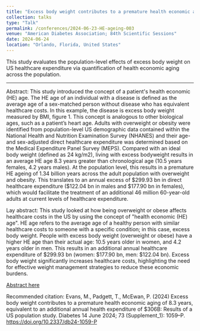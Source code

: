 ```yaml
---
title: "Excess body weight contributes to a premature health economic aging of 8.3 years, equivalent to an additional annual health expenditure of $306B: Results of a US population study"
collection: talks
type: "Talk"
permalink: /conferences/2024-06-23-HE-ageing-003
venue: "American Diabetes Association; 84th Scientific Sessions"
date: 2024-06-24
location: "Orlando, Florida, United States"
---
```


This study evaluates the population-level effects of excess body weight on US healthcare expenditure via quantification of health economic aging across the population.

---

Abstract: This study introduced the concept of a patient's health economic (HE) age. The HE age of an individual with a disease is defined as the average age of a sex-matched person without disease who has equivalent healthcare costs. In this example, the disease is excess body weight measured by BMI, figure 1. This concept is analogous to other biological ages, such as a patient’s heart age. Adults with overweight or obesity were identified from population-level US demographic data contained within the National Health and Nutrition Examination Survey (NHANES) and their age- and sex-adjusted direct healthcare expenditure was determined based on the Medical Expenditure Panel Survey (MEPS). Compared with an ideal body weight (defined as 24 kg/m2), living with excess bodyweight results in an average HE age 8.3 years greater than chronological age (10.5 years females, 4.2 years males). At the population level, this results in a premature HE ageing of 1.34 billion years across the adult population with overweight and obesity. This translates to an annual excess of \$299.93 bn in direct healthcare expenditure (\$122.04 bn in males and \$177.90 bn in females), which would facilitate the treatment of an additional 46 million 60-year-old adults at current levels of healthcare expenditure.

Lay abstract: This study looked at how being overweight or obese affects healthcare costs in the US by using the concept of "health economic (HE) age". HE age refers to the average age of a healthy person with similar healthcare costs to someone with a specific condition; in this case, excess body weight. People with excess body weight (overweight or obese) have a higher HE age than their actual age: 10.5 years older in women, and 4.2 years older in men. This results in an additional annual healthcare expenditure of \$299.93 bn (women: \$177.90 bn, men: \$122.04 bn). Excess body weight significantly increases healthcare costs, highlighting the need for effective weight management strategies to reduce these economic burdens. 

[Abstract here](https://doi.org/10.2337/db24-1059-P)

Recommended citation: Evans, M., Padgett, T., McEwan, P. (2024) Excess body weight contributes to a premature health economic aging of 8.3 years, equivalent to an additional annual health expenditure of $306B: Results of a US population study. Diabetes 14 June 2024; 73 (Supplement_1): 1059–P. https://doi.org/10.2337/db24-1059-P

